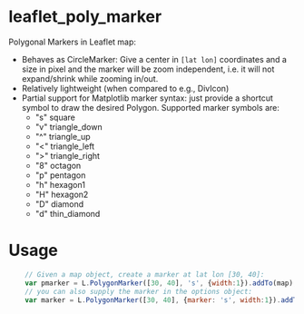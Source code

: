 # leaflet_poly_marker

Polygonal Markers in Leaflet map:

- Behaves as CircleMarker: Give a center in `[lat lon]` coordinates and a size in
  pixel and the marker will be zoom independent, i.e. it will not expand/shrink 
  while zooming in/out.
- Relatively lightweight (when compared to e.g., DivIcon)
- Partial support for Matplotlib marker syntax: just provide a shortcut symbol
  to draw the desired Polygon. Supported marker symbols are:
  - "s" square
  - "v" triangle_down
  - "^" triangle_up
  - "<" triangle_left
  - ">" triangle_right
  - "8" octagon
  - "p" pentagon
  - "h" hexagon1
  - "H" hexagon2
  - "D" diamond
  - "d" thin_diamond


# Usage

```javascript
    // Given a map object, create a marker at lat lon [30, 40]:
    var pmarker = L.PolygonMarker([30, 40], 's', {width:1}).addTo(map);
    // you can also supply the marker in the options object:
    var marker = L.PolygonMarker([30, 40], {marker: 's', width:1}).addTo(map);
```